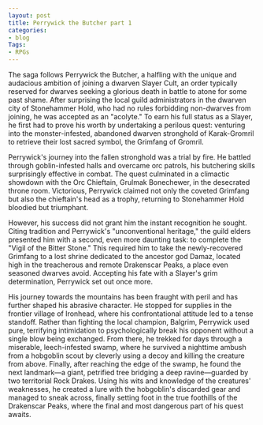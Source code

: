 ```yaml
---
layout: post
title: Perrywick the Butcher part 1
categories:
- blog
Tags:
- RPGs
---
```


The saga follows Perrywick the Butcher, a halfling with the unique and audacious ambition of joining a dwarven Slayer Cult, 
an order typically reserved for dwarves seeking a glorious death in battle to atone for some past shame. 
After surprising the local guild administrators in the dwarven city of Stonehammer Hold, who had no rules forbidding non-dwarves from joining, he was accepted as an "acolyte." 
To earn his full status as a Slayer, he first had to prove his worth by undertaking a perilous quest: venturing into the monster-infested, abandoned dwarven stronghold of Karak-Gromril
to retrieve their lost sacred symbol, the Grimfang of Gromril.

Perrywick's journey into the fallen stronghold was a trial by fire. 
He battled through goblin-infested halls and overcame orc patrols, his butchering skills surprisingly effective in combat. The quest culminated in a climactic showdown 
with the Orc Chieftain, Grulmak Bonechewer, in the desecrated throne room. Victorious, Perrywick claimed not only the coveted Grimfang but also the chieftain's head as 
a trophy, returning to Stonehammer Hold bloodied but triumphant.

However, his success did not grant him the instant recognition he sought. 
Citing tradition and Perrywick's "unconventional heritage," the guild elders presented him with a second, even more daunting task: to complete the "Vigil of the Bitter Stone." 
This required him to take the newly-recovered Grimfang to a lost shrine dedicated to the ancestor god Damaz, located high in the treacherous and remote Drakenscar Peaks, 
a place even seasoned dwarves avoid. Accepting his fate with a Slayer's grim determination, Perrywick set out once more.

His journey towards the mountains has been fraught with peril and has further shaped his abrasive character. 
He stopped for supplies in the frontier village of Ironhead, where his confrontational attitude led to a tense standoff. 
Rather than fighting the local champion, Balgrim, Perrywick used pure, terrifying intimidation to psychologically break his opponent without a single blow being exchanged. 
From there, he trekked for days through a miserable, leech-infested swamp, where he survived a nighttime ambush from a hobgoblin scout by cleverly using a decoy and killing the creature from above. 
Finally, after reaching the edge of the swamp, he found the next landmark—a giant, petrified tree bridging a deep ravine—guarded by two territorial Rock Drakes. 
Using his wits and knowledge of the creatures' weaknesses, he created a lure with the hobgoblin's discarded gear and managed to sneak across, finally setting foot in the true foothills 
of the Drakenscar Peaks, where the final and most dangerous part of his quest awaits.
